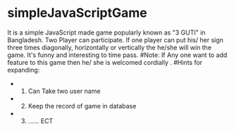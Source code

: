 # simpleJavaScriptGame
It is a simple JavaScript made game popularly known as "3 GUTI" in Bangladesh. Two Player can participate. If one player can put his/ her sign three times diagonally, horizontally or vertically the he/she will win the game. It's funny and interesting to time pass.
#Note:
If Any one want to add feature to this game then he/ she is welcomed cordially . 
#Hints for expanding:
* 1. Can Take two user name 
* 2. Keep the record of game in database 
* 3. ...... ECT
